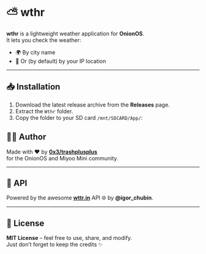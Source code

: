 # ⛅ wthr

**wthr** is a lightweight weather application for **OnionOS**.  
It lets you check the weather:  
- 🌍 By city name  
- 📡 Or (by default) by your IP location  

---

## 📥 Installation
1. Download the latest release archive from the **Releases** page.  
2. Extract the `Wthr` folder.  
3. Copy the folder to your SD card `/mnt/SDCARD/App/`: 

## 👨‍💻 Author
Made with ❤️ by **[0x3/trashplusplus](https://github.com/trashplusplus)**  
for the OnionOS and Miyoo Mini community.

---

## 🔌 API
Powered by the awesome **[wttr.in](https://wttr.in/)** API 🌐 by **@igor_chubin**.  

---


## 📜 License
**MIT License** – feel free to use, share, and modify.  
Just don’t forget to keep the credits ✨